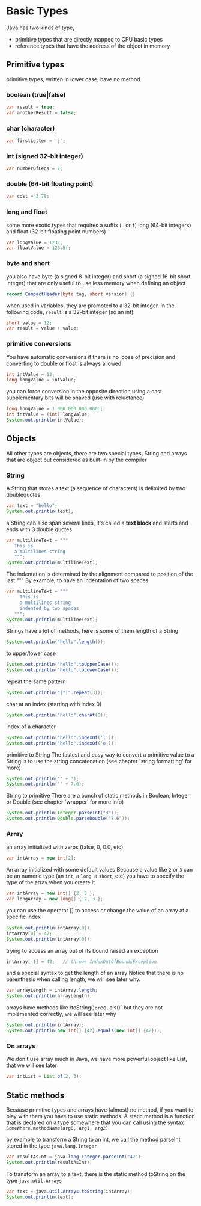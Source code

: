 # Basic Types
Java has two kinds of type,
- primitive types that are directly mapped to CPU basic types
- reference types that have the address of the object in memory

## Primitive types 
primitive types, written in lower case, have no method

### boolean (true|false)
```java
var result = true;
var anotherResult = false;
```

### char (character)
```java
var firstLetter = 'j';
```

### int (signed 32-bit integer)
```java
var numberOfLegs = 2;
```

### double (64-bit floating point)
```java
var cost = 3.78;
```

### long and float
some more exotic types that requires a suffix (`L` or `f`)
long (64-bit integers) and float (32-bit floating point numbers)
```java
var longValue = 123L;
var floatValue = 123.5f;
```

### byte and short
you also have byte (a signed 8-bit integer) and short (a signed 16-bit short integer)
that are only useful to use less memory when defining an object
```java
record CompactHeader(byte tag, short version) {}
```

when used in variables, they are promoted to a 32-bit integer.
In the following code, `result` is a 32-bit integer (so an int)
```java
short value = 12;
var result = value + value;
```


### primitive conversions
You have automatic conversions if there is no loose of precision
and converting to double or float is always allowed
```java
int intValue = 13;
long longValue = intValue;
```

you can force conversion in the opposite direction using a cast
supplementary bits will be shaved (use with reluctance)
```java
long longValue = 1_000_000_000_000L;
int intValue = (int) longValue;
System.out.println(intValue);
```


## Objects
All other types are objects, there are two special types, String and arrays
that are object but considered as built-in by the compiler

### String
A String that stores a text (a sequence of characters) is delimited
by two doublequotes
```java
var text = "hello"; 
System.out.println(text);
```

a String can also span several lines, it's called a __text block__
and starts and ends with 3 double quotes
```java
var multilineText = """
   This is
   a multilines string
   """;
System.out.println(multilineText);
```

The indentation is determined by the alignment compared to position of the last """
By example, to have an indentation of two spaces
```java
var multilineText = """
     This is
     a multilines string
     indented by two spaces
   """;
System.out.println(multilineText);
```

Strings have a lot of methods, here is some of them
length of a String
```java
System.out.println("hello".length());
```

to upper/lower case
```java
System.out.println("hello".toUpperCase());
System.out.println("hello".toLowerCase());
```

repeat the same pattern
```java
System.out.println("|*|".repeat(3));
```

char at an index (starting with index 0)
```java
System.out.println("hello".charAt(0));
```

index of a character
```java
System.out.println("hello".indexOf('l'));
System.out.println("hello".indexOf('o'));
```

primitive to String
The fastest and easy way to convert a primitive value to a String is
to use the string concatenation (see chapter 'string formatting' for more)
```java
System.out.println("" + 3);
System.out.println("" + 7.6);
```

String to primitive
There are a bunch of static methods in Boolean, Integer or Double
(see chapter 'wrapper' for more info) 
```java
System.out.println(Integer.parseInt("3"));
System.out.println(Double.parseDouble("7.6"));
```


### Array
an array initialized with zeros (false, 0, 0.0, etc)
```java
var intArray = new int[2];
```

An array initialized with some default values
Because a value like `2` or `3` can be an numeric type
(an `int`, a `long`, a `short`, etc)
you have to specify the type of the array when you create it
```java
var intArray = new int[] {2, 3 };
var longArray = new long[] { 2, 3 };
```

you can use the operator [] to access or change the value
of an array at a specific index
```java
System.out.println(intArray[0]);
intArray[0] = 42;
System.out.println(intArray[0]);
```

trying to access an array out of its bound raised an exception
```java
intArray[-1] = 42;   // throws IndexOutOfBoundsException
```

and a special syntax to get the length of an array
Notice that there is no parenthesis when calling length,
we will see later why.
```java
var arrayLength = intArray.length;
System.out.println(arrayLength);
```

arrays have methods like \toString()` or `equals()` but
they are not implemented correctly, we will see later why
```java
System.out.println(intArray);
System.out.println(new int[] {42}.equals(new int[] {42}));
```


### On arrays 
We don't use array much in Java, we have more
powerful object like List, that we will see later 
```java
var intList = List.of(2, 3);
```


## Static methods
Because primitive types and arrays have (almost) no method,
if you want to play with them you have to use static methods.
A static method is a function that is declared on a type somewhere
that you can call using the syntax `SomeWhere.methodName(arg0, arg1, arg2)`

by example to transform a String to an int, we call the method
parseInt stored in the type `java.lang.Integer`
```java
var resultAsInt = java.lang.Integer.parseInt("42");
System.out.println(resultAsInt);
```

To transform an array to a text, there is the static method toString
on the type `java.util.Arrays`
```java
var text = java.util.Arrays.toString(intArray);
System.out.println(text);
```
